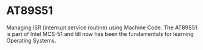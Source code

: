 # AT89S51
Managing ISR (interrupt service routine) using Machine Code. The AT89S51 is part of Intel MCS-51 and till now has been the fundamentals for learning Operating Systems.
